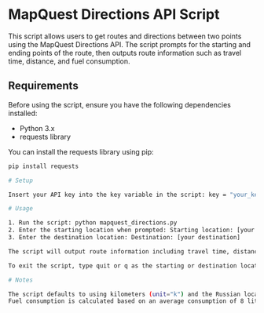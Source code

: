 # MapQuest Directions API Script

This script allows users to get routes and directions between two points using the MapQuest Directions API. The script prompts for the starting and ending points of the route, then outputs route information such as travel time, distance, and fuel consumption.

## Requirements

Before using the script, ensure you have the following dependencies installed:

- Python 3.x
- requests library

You can install the requests library using pip:

```bash
pip install requests

# Setup

Insert your API key into the key variable in the script: key = "your_key_write"

# Usage

1. Run the script: python mapquest_directions.py
2. Enter the starting location when prompted: Starting location: [your starting location]
3. Enter the destination location: Destination: [your destination]

The script will output route information including travel time, distance, fuel consumption, and step-by-step directions.

To exit the script, type quit or q as the starting or destination location.

# Notes

The script defaults to using kilometers (unit="k") and the Russian locale (locale="ru_RU"). These parameters can be changed in the URL string.
Fuel consumption is calculated based on an average consumption of 8 liters of gasoline per 100 km. You can adjust this parameter as needed.
